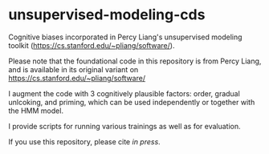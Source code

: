 # unsupervised-modeling-cds
Cognitive biases incorporated in Percy Liang's unsupervised modeling toolkit (https://cs.stanford.edu/~pliang/software/).

Please note that the foundational code in this repository is from Percy Liang, and is available in its original variant on https://cs.stanford.edu/~pliang/software/

I augment the code with 3 cognitively plausible factors: order, gradual unlcoking, and priming, which can be used independently or together with the HMM model. 

I provide scripts for running various trainings as well as for evaluation. 

If you use this repository, please cite *in press*.
